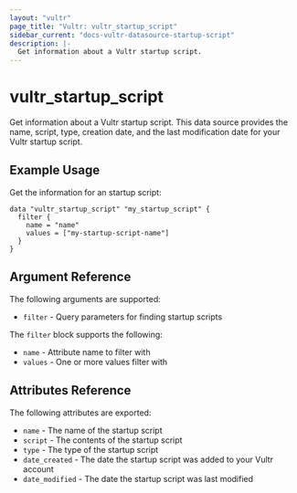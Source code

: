 ```yaml
---
layout: "vultr"
page_title: "Vultr: vultr_startup_script"
sidebar_current: "docs-vultr-datasource-startup-script"
description: |-
  Get information about a Vultr startup script.
---
```


# vultr_startup_script

Get information about a Vultr startup script. This data source provides the name, script, type, creation date, and the last modification date for your Vultr startup script.

## Example Usage

Get the information for an startup script:
```hcl
data "vultr_startup_script" "my_startup_script" {
  filter {
    name = "name"
    values = ["my-startup-script-name"]
  }
}
```

## Argument Reference

The following arguments are supported:

* `filter` - Query parameters for finding startup scripts

The `filter` block supports the following:

* `name` - Attribute name to filter with
* `values` - One or more values filter with

## Attributes Reference

The following attributes are exported:

* `name` - The name of the startup script
* `script` - The contents of the startup script
* `type` - The type of the startup script
* `date_created` - The date the startup script was added to your Vultr account
* `date_modified` - The date the startup script was last modified
